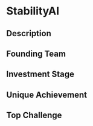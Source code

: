 # StabilityAI
## Description
## Founding Team
## Investment Stage
## Unique Achievement
## Top Challenge

